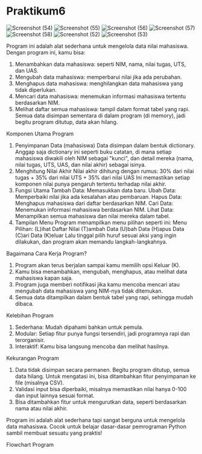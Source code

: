 # Praktikum6
![Screenshot (54)](https://github.com/user-attachments/assets/a38e24bc-0f64-4759-a231-5df59a494203)
![Screenshot (55)](https://github.com/user-attachments/assets/746cabec-1664-4d83-b6c3-832902cff70d)
![Screenshot (56)](https://github.com/user-attachments/assets/0e85ded5-58c3-4211-ad2b-d2a02f1d7720)
![Screenshot (57)](https://github.com/user-attachments/assets/89d73afb-ea29-4eb2-be66-518733beced3)
![Screenshot (58)](https://github.com/user-attachments/assets/dddd2476-153b-4de1-b8cf-486de473a95a)
![Screenshot (52)](https://github.com/user-attachments/assets/09199112-4f9f-4883-ac50-ea4f33fd4a96)
![Screenshot (53)](https://github.com/user-attachments/assets/a46668d0-0e3e-4f39-9ec9-0579fe00c3b7)

Program ini adalah alat sederhana untuk mengelola data nilai mahasiswa. Dengan program ini, kamu bisa:
1. Menambahkan data mahasiswa: seperti NIM, nama, nilai tugas, UTS, dan UAS.
2. Mengubah data mahasiswa: memperbarui nilai jika ada perubahan.
3. Menghapus data mahasiswa: menghilangkan data mahasiswa yang tidak diperlukan.
4. Mencari data mahasiswa: menemukan informasi mahasiswa tertentu berdasarkan NIM.
5. Melihat daftar semua mahasiswa: tampil dalam format tabel yang rapi.
Semua data disimpan sementara di dalam program (di memory), jadi begitu program ditutup, data akan hilang.

Komponen Utama Program
1. Penyimpanan Data (mahasiswa)
Data disimpan dalam bentuk dictionary. Anggap saja dictionary ini seperti buku catatan, di mana setiap mahasiswa diwakili oleh NIM sebagai "kunci", dan detail mereka (nama, nilai tugas, UTS, UAS, dan nilai akhir) sebagai isinya.
2. Menghitung Nilai Akhir
Nilai akhir dihitung dengan rumus:
30% dari nilai tugas + 35% dari nilai UTS + 35% dari nilai UAS
Ini memastikan setiap komponen nilai punya pengaruh tertentu terhadap nilai akhir.
3. Fungsi Utama
Tambah Data: Memasukkan data baru.
Ubah Data: Memperbaiki nilai jika ada kesalahan atau pembaruan.
Hapus Data: Menghapus mahasiswa dari daftar berdasarkan NIM.
Cari Data: Menemukan informasi mahasiswa berdasarkan NIM.
Lihat Data: Menampilkan semua mahasiswa dan nilai mereka dalam tabel.
4. Tampilan Menu
Program menampilkan menu pilihan seperti ini:
Menu Pilihan:
(L)ihat Daftar Nilai
(T)ambah Data
(U)bah Data
(H)apus Data
(C)ari Data
(K)eluar
Lalu tinggal pilih huruf sesuai aksi yang ingin dilakukan, dan program akan memandu langkah-langkahnya.

Bagaimana Cara Kerja Program?
1. Program akan terus berjalan sampai kamu memilih opsi Keluar (K).
2. Kamu bisa menambahkan, mengubah, menghapus, atau melihat data mahasiswa kapan saja.
3. Program juga memberi notifikasi jika kamu mencoba mencari atau mengubah data mahasiswa yang NIM-nya tidak ditemukan.
4. Semua data ditampilkan dalam bentuk tabel yang rapi, sehingga mudah dibaca.

Kelebihan Program
1. Sederhana: Mudah dipahami bahkan untuk pemula.
2. Modular: Setiap fitur punya fungsi tersendiri, jadi programnya rapi dan terorganisir.
3. Interaktif: Kamu bisa langsung mencoba dan melihat hasilnya.

Kekurangan Program
1. Data tidak disimpan secara permanen. Begitu program ditutup, semua data hilang. Untuk mengatasi ini, bisa ditambahkan fitur penyimpanan ke file (misalnya CSV).
2. Validasi input bisa diperbaiki, misalnya memastikan nilai hanya 0-100 dan input lainnya sesuai format.
3. Bisa ditambahkan fitur untuk mengurutkan data, seperti berdasarkan nama atau nilai akhir.

Program ini adalah alat sederhana tapi sangat berguna untuk mengelola data mahasiswa. Cocok untuk belajar dasar-dasar pemrograman Python sambil membuat sesuatu yang praktis!

Flowchart Program
